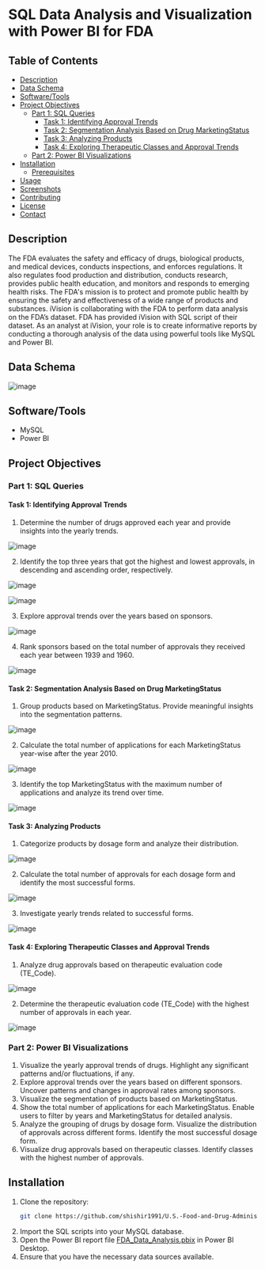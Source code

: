 # SQL Data Analysis and Visualization with Power BI for FDA

## Table of Contents
- [Description](#description)
- [Data Schema](#data-schema)
- [Software/Tools](#softwaretools)
- [Project Objectives](#project-objectives)
  - [Part 1: SQL Queries](#part-1-sql-queries)
    - [Task 1: Identifying Approval Trends](#task-1-identifying-approval-trends)
    - [Task 2: Segmentation Analysis Based on Drug MarketingStatus](#task-2-segmentation-analysis-based-on-drug-marketingstatus)
    - [Task 3: Analyzing Products](#task-3-analyzing-products)
    - [Task 4: Exploring Therapeutic Classes and Approval Trends](#task-4-exploring-therapeutic-classes-and-approval-trends)
  - [Part 2: Power BI Visualizations](#part-2-power-bi-visualizations)
- [Installation](#installation)
  - [Prerequisites](#prerequisites)
- [Usage](#usage)
- [Screenshots](#screenshots)
- [Contributing](#contributing)
- [License](#license)
- [Contact](#contact)

## Description
The FDA evaluates the safety and efficacy of drugs, biological products, and medical devices, conducts inspections, and enforces regulations. It also regulates food production and distribution, conducts research, provides public health education, and monitors and responds to emerging health risks. The FDA's mission is to protect and promote public health by ensuring the safety and effectiveness of a wide range of products and substances. iVision is collaborating with the FDA to perform data analysis on the FDA’s dataset. FDA has provided iVision with SQL script of their dataset. As an analyst at iVision, your role is to create informative reports by conducting a thorough analysis of the data using powerful tools like MySQL and Power BI.

## Data Schema

![image](https://github.com/shishir1991/U.S.-Food-and-Drug-Administration-FDA-SQL-Project/assets/157515610/9047a106-8a42-42f7-9c75-57de0d36a03e)

## Software/Tools

- MySQL
- Power BI

## Project Objectives

### Part 1: SQL Queries

#### Task 1: Identifying Approval Trends
1. Determine the number of drugs approved each year and provide insights into the yearly trends.
  
![image](https://github.com/shishir1991/U.S.-Food-and-Drug-Administration-FDA-SQL-Project/assets/157515610/ae0ce4e6-fc5a-4eb8-a1e3-89e95e9f7150)

2. Identify the top three years that got the highest and lowest approvals, in descending and ascending order, respectively.

![image](https://github.com/shishir1991/U.S.-Food-and-Drug-Administration-FDA-SQL-Project/assets/157515610/37797abd-c378-44b5-bfe4-99f945b14938)

![image](https://github.com/shishir1991/U.S.-Food-and-Drug-Administration-FDA-SQL-Project/assets/157515610/60ea88c2-3347-4d11-bfca-f5d90176f640)

3. Explore approval trends over the years based on sponsors.

![image](https://github.com/shishir1991/U.S.-Food-and-Drug-Administration-FDA-SQL-Project/assets/157515610/2a834a79-eca3-48b1-8330-9e13a46816d5)

4. Rank sponsors based on the total number of approvals they received each year between 1939 and 1960.

![image](https://github.com/shishir1991/U.S.-Food-and-Drug-Administration-FDA-SQL-Project/assets/157515610/3e0245fe-d587-4192-a17c-09e7bff6d606)
 
#### Task 2: Segmentation Analysis Based on Drug MarketingStatus
1. Group products based on MarketingStatus. Provide meaningful insights into the segmentation patterns.

![image](https://github.com/shishir1991/U.S.-Food-and-Drug-Administration-FDA-SQL-Project/assets/157515610/fc9c060c-1995-4fe4-98de-e06908155c14)

2. Calculate the total number of applications for each MarketingStatus year-wise after the year 2010.

![image](https://github.com/shishir1991/U.S.-Food-and-Drug-Administration-FDA-SQL-Project/assets/157515610/f8b5d41e-4c91-47d4-937a-75b9d4ee22f8)
   
3. Identify the top MarketingStatus with the maximum number of applications and analyze its trend over time.

![image](https://github.com/shishir1991/U.S.-Food-and-Drug-Administration-FDA-SQL-Project/assets/157515610/0bf81e4b-252f-47d4-af29-15c3fba7c5fe)

#### Task 3: Analyzing Products
1. Categorize products by dosage form and analyze their distribution.

![image](https://github.com/shishir1991/U.S.-Food-and-Drug-Administration-FDA-SQL-Project/assets/157515610/19339c2f-214c-44ea-8e69-84b6fea5e5f3)
   
2. Calculate the total number of approvals for each dosage form and identify the most successful forms.

![image](https://github.com/shishir1991/U.S.-Food-and-Drug-Administration-FDA-SQL-Project/assets/157515610/0c573ba2-3eea-4452-ae24-5b6e1ec8ac75)
   
3. Investigate yearly trends related to successful forms.

![image](https://github.com/shishir1991/U.S.-Food-and-Drug-Administration-FDA-SQL-Project/assets/157515610/261d7044-5da5-498e-bd8d-d7aaff771cb2)

#### Task 4: Exploring Therapeutic Classes and Approval Trends
1. Analyze drug approvals based on therapeutic evaluation code (TE_Code).

![image](https://github.com/shishir1991/U.S.-Food-and-Drug-Administration-FDA-SQL-Project/assets/157515610/8883bab0-ddfb-4f1b-96b1-99769b172300)

2. Determine the therapeutic evaluation code (TE_Code) with the highest number of approvals in each year.

![image](https://github.com/shishir1991/U.S.-Food-and-Drug-Administration-FDA-SQL-Project/assets/157515610/62fe0dd8-a59d-4ccc-91c9-1a40c0fddfe4)

### Part 2: Power BI Visualizations
1. Visualize the yearly approval trends of drugs. Highlight any significant patterns and/or fluctuations, if any.
2. Explore approval trends over the years based on different sponsors. Uncover patterns and changes in approval rates among sponsors.
3. Visualize the segmentation of products based on MarketingStatus.
4. Show the total number of applications for each MarketingStatus. Enable users to filter by years and MarketingStatus for detailed analysis.
5. Analyze the grouping of drugs by dosage form. Visualize the distribution of approvals across different forms. Identify the most successful dosage form.
6. Visualize drug approvals based on therapeutic classes. Identify classes with the highest number of approvals.

## Installation

1. Clone the repository:
    ```sh
    git clone https://github.com/shishir1991/U.S.-Food-and-Drug-Administration-FDA-SQL-Project.git
    ```
2. Import the SQL scripts into your MySQL database.
3. Open the Power BI report file [FDA_Data_Analysis.pbix](#FDA-Data-Analysis.pbix) in Power BI Desktop.
4. Ensure that you have the necessary data sources available.


